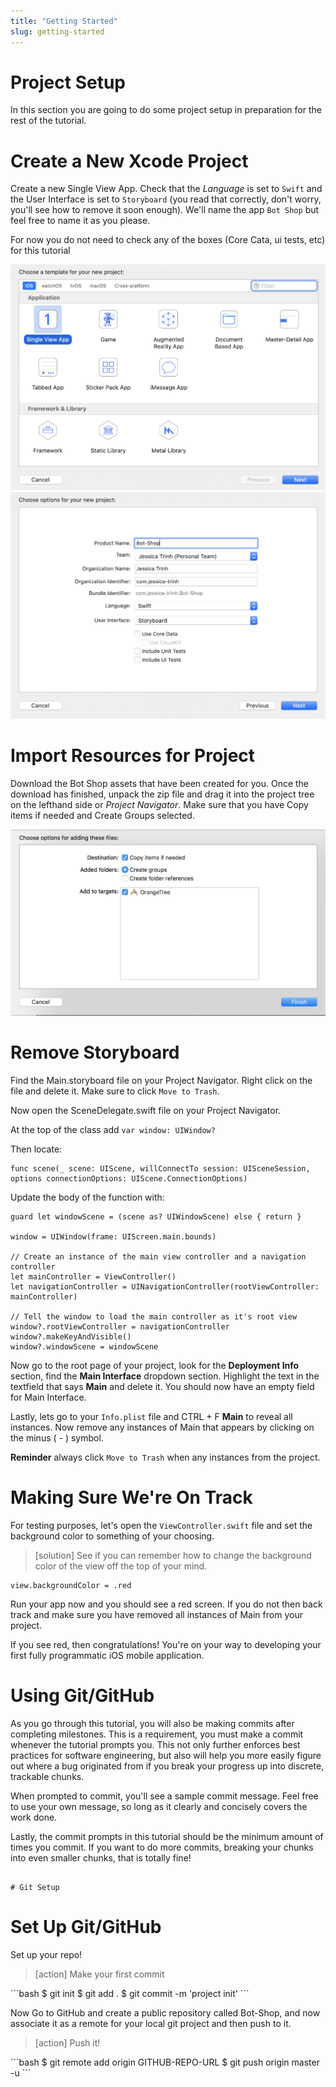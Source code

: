 ```yaml
---
title: "Getting Started"
slug: getting-started
---
```


# Project Setup 
In this section you are going to do some project setup in preparation for the rest of the tutorial.

# Create a New Xcode Project 

Create a new Single View App. Check that the <em>Language</em> is set to ```Swift``` and the User Interface is set to ```Storyboard``` (you read that correctly, don't worry, you'll see how to remove it soon enough). We'll name the app ```Bot Shop``` but feel free to name it as you please.

For now you do not need to check any of the boxes (Core Cata, ui tests, etc) for this tutorial 

<img src="assets/new-project.png">

<img src="assets/new-project2.png">

# Import Resources for Project 

Download the Bot Shop assets that have been created for you. Once the download has finished, unpack the zip file and drag it into the project tree on the lefthand side or <em>Project Navigator</em>. Make sure that you have Copy items if needed and Create Groups selected.

<img src="assets/add_assets.png">

# Remove Storyboard 
Find the Main.storyboard file on your Project Navigator. Right click on the file and delete it. Make sure to click ```Move to Trash```. 

Now open the SceneDelegate.swift file on your Project Navigator.

At the top of the class add ```var window: UIWindow?```

Then locate: 
```
func scene(_ scene: UIScene, willConnectTo session: UISceneSession, options connectionOptions: UIScene.ConnectionOptions)
```

Update the body of the function with: 

```
guard let windowScene = (scene as? UIWindowScene) else { return }

window = UIWindow(frame: UIScreen.main.bounds)

// Create an instance of the main view controller and a navigation controller
let mainController = ViewController()
let navigationController = UINavigationController(rootViewController: mainController)

// Tell the window to load the main controller as it's root view
window?.rootViewController = navigationController
window?.makeKeyAndVisible()
window?.windowScene = windowScene
```

Now go to the root page of your project, look for the **Deployment Info** section, find the **Main Interface** dropdown section. Highlight the text in the textfield that says **Main** and delete it. You should now have an empty field for Main Interface. 

Lastly, lets go to your ```Info.plist``` file and CTRL + F **Main** to reveal all instances. Now remove any instances of Main that appears by clicking on the minus ( - ) symbol.

**Reminder** always click ```Move to Trash``` when any instances from the project. 

# Making Sure We're On Track 
For testing purposes, let's open the ```ViewController.swift``` file and set the background color to something of your choosing.

> [solution]
> See if you can remember how to change the background color of the view off the top of your mind.
>
```
view.backgroundColor = .red
```
Run your app now and you should see a red screen. If you do not then back track and make sure you have removed all instances of Main from your project. 

If you see red, then congratulations! You're on your way to developing your first fully programmatic iOS mobile application.


# Using Git/GitHub

As you go through this tutorial, you will also be making commits after completing milestones. This is a requirement, you must make a commit whenever the tutorial prompts you. This not only further enforces best practices for software engineering, but also will help you more easily figure out where a bug originated from if you break your progress up into discrete, trackable chunks.

When prompted to commit, you'll see a sample commit message. Feel free to use your own message, so long as it clearly and concisely covers the work done.

Lastly, the commit prompts in this tutorial should be the minimum amount of times you commit. If you want to do more commits, breaking your chunks into even smaller chunks, that is totally fine!


```

# Git Setup

```
# Set Up Git/GitHub

Set up your repo!

>[action]
> Make your first commit
>
\```bash
$ git init
$ git add .
$ git commit -m 'project init'
\```

Now Go to GitHub and create a public repository called Bot-Shop, and now associate it as a remote for your local git project and then push to it.

>[action]
> Push it!
>
\```bash
$ git remote add origin GITHUB-REPO-URL
$ git push origin master -u
\```
